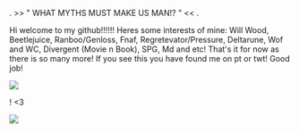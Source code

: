 . >> " WHAT MYTHS MUST MAKE US MAN!? " << .

Hi welcome to my github!!!!!!
Heres some interests of mine:
Will Wood, Beetlejuice, Ranboo/Genloss, Fnaf, Regretevator/Pressure, Deltarune, Wof and WC, Divergent (Movie n Book), SPG, Md and etc! That's it for now as there is so many more!
If you see this you have found me on pt or twt! Good job!

![](https://github.com/user-attachments/assets/d2413565-e655-47f8-88a5-6dc42753101c)

! <3

![](https://x.com/i/status/1836958884759560340)
